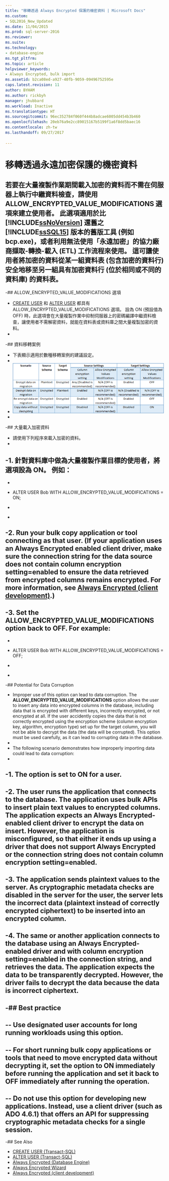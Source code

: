 ```yaml
---
title: "移轉透過 Always Encrypted 保護的機密資料 | Microsoft Docs"
ms.custom:
- SQL2016_New_Updated
ms.date: 11/04/2015
ms.prod: sql-server-2016
ms.reviewer: 
ms.suite: 
ms.technology:
- database-engine
ms.tgt_pltfrm: 
ms.topic: article
helpviewer_keywords:
- Always Encrypted, bulk import
ms.assetid: b2ca08ed-a927-40fb-9059-09496752595e
caps.latest.revision: 11
author: BYHAM
ms.author: rickbyh
manager: jhubbard
ms.workload: Inactive
ms.translationtype: HT
ms.sourcegitcommit: 96ec352784f060f444b8adcae6005dd454b3b460
ms.openlocfilehash: 20eb76a9e2cc89015167b5199f1a6f8dd5baec16
ms.contentlocale: zh-tw
ms.lasthandoff: 09/27/2017

---
```

# <a name="migrate-sensitive-data-protected-by-always-encrypted"></a>移轉透過永遠加密保護的機密資料
 <a name="to-load-encrypted-data-without-performing-metadata-checks-on-the-server-during-bulk-copy-operations-create-the-user-with-the-allowencryptedvaluemodifications-option-this-option-is-intended-to-be-used-by-legacy-tools-from-versions-of-includessnoversionincludesssnoversion-mdmd-older-than-includesssql15includessssql15-mdmd-such-as-bcpexe-or-by-using-third-party-extract-transform-load-etl-work-flows-that-cannot-use-always-encrypted-this-allows-a-user-to-securely-move-encrypted-data-from-one-set-of-tables-containing-encrypted-columns-to-another-set-of-tables-with-encrypted-columns-in-the-same-or-a-different-database"></a>若要在大量複製作業期間載入加密的資料而不需在伺服器上執行中繼資料檢查，請使用 **ALLOW_ENCRYPTED_VALUE_MODIFICATIONS** 選項來建立使用者。 此選項適用於比 [!INCLUDE[ssNoVersion](../../../includes/ssnoversion-md.md)] 還舊之 [!INCLUDE[ssSQL15](../../../includes/sssql15-md.md)] 版本的舊版工具 (例如 bcp.exe)，或者利用無法使用「永遠加密」的協力廠商擷取-轉換-載入 (ETL) 工作流程來使用。 這可讓使用者將加密的資料從某一組資料表 (包含加密的資料行) 安全地移至另一組具有加密資料行 (位於相同或不同的資料庫) 的資料表。  
 -  
 -## ALLOW_ENCRYPTED_VALUE_MODIFICATIONS 選項  
 - [CREATE USER](https://msdn.microsoft.com/library/ms173463.aspx) 和 [ALTER USER](https://msdn.microsoft.com/library/ms176060.aspx) 都具有 ALLOW_ENCRYPTED_VALUE_MODIFICATIONS 選項。 設為 ON (預設值為 OFF) 時，此選項會在大量複製作業中抑制伺服器上的密碼編譯中繼資料檢查，讓使用者不需解密資料，就能在資料表或資料庫之間大量複製加密的資料。  
 -  
 -## 資料移轉案例  
 - 下表顯示適用於數種移轉案例的建議設定。  
 -  
 - ![always-encrypted-migration](../../../relational-databases/security/encryption/media/always-encrypted-migration.PNG "always-encrypted-migration")  
 -  
 -## 大量載入加密資料  
 - 請使用下列程序來載入加密的資料。  
 -  
 -1.  針對資料庫中做為大量複製作業目標的使用者，將選項設為 ON。 例如：  
 -  
 -    ```  
 -    ALTER USER Bob WITH ALLOW_ENCRYPTED_VALUE_MODIFICATIONS = ON;  
 -    ```  
 -  
 -2.  Run your bulk copy application or tool connecting as that user. (If your application uses an Always Encrypted enabled client driver, make sure the connection string for the data source does not contain **column encryption setting=enabled** to ensure the data retrieved from encrypted columns remains encrypted. For more information, see [Always Encrypted &#40;client development&#41;](../../../relational-databases/security/encryption/always-encrypted-client-development.md).)  
 -  
 -3.  Set the ALLOW_ENCRYPTED_VALUE_MODIFICATIONS option back to OFF. For example:  
 -  
 -    ```  
 -    ALTER USER Bob WITH ALLOW_ENCRYPTED_VALUE_MODIFICATIONS = OFF;  
 -    ```  
 -  
 -## Potential for Data Corruption  
 - Improper use of this option can lead to data corruption. The **ALLOW_ENCRYPTED_VALUE_MODIFICATIONS** option allows the user to insert any data into encrypted columns in the database, including data that is encrypted with different keys, incorrectly encrypted, or not encrypted at all. If the user accidently copies the data that is not correctly encrypted using the encryption scheme (column encryption key, algorithm, encryption type) set up for the target column, you will not be able to decrypt the data (the data will be corrupted). This option must be used carefully, as it can lead to corrupting data in the database.  
 -  
 - The following scenario demonstrates how improperly importing data could lead to data corruption:  
 -  
 -1.  The option is set to ON for a user.  
 -  
 -2.  The user runs the application that connects to the database. The application uses bulk APIs to insert plain text values to encrypted columns. The application expects an Always Encrypted-enabled client driver to encrypt the data on insert. However, the application is misconfigured, so that either it ends up using a driver that does not support Always Encrypted or the connection string does not contain **column encryption setting=enabled**.  
 -  
 -3.  The application sends plaintext values to the server. As cryptographic metadata checks are disabled in the server for the user, the server lets the incorrect data (plaintext instead of correctly encrypted ciphertext) to be inserted into an encrypted column.  
 -  
 -4.  The same or another application connects to the database using an Always Encrypted-enabled driver and with **column encryption setting=enabled** in the connection string, and retrieves the data. The application expects the data to be transparently decrypted. However, the driver fails to decrypt the data because the data is incorrect ciphertext.  
 -  
 -## Best practice  
 -  
 --   Use designated user accounts for long running workloads using this option.  
 -  
 --   For short running bulk copy applications or tools that need to move encrypted data without decrypting it, set the option to ON immediately before running the application and set it back to OFF immediately after running the operation.  
 -  
 --   Do not use this option for developing new applications. Instead, use a client driver (such as  ADO 4.6.1) that offers an API for suppressing cryptographic metadata checks for a single session.  
 -  
 -## See Also  
 - [CREATE USER &#40;Transact-SQL&#41;](../../../t-sql/statements/create-user-transact-sql.md)   
 - [ALTER USER &#40;Transact-SQL&#41;](../../../t-sql/statements/alter-user-transact-sql.md)   
 - [Always Encrypted &#40;Database Engine&#41;](../../../relational-databases/security/encryption/always-encrypted-database-engine.md)   
 - [Always Encrypted Wizard](../../../relational-databases/security/encryption/always-encrypted-wizard.md)   
 - [Always Encrypted &#40;client development&#41;](../../../relational-databases/security/encryption/always-encrypted-client-development.md)  

